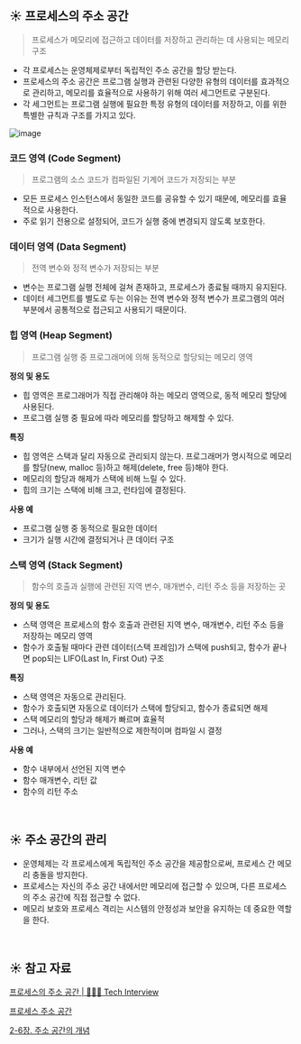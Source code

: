 ## ☀ 프로세스의 주소 공간

> 프로세스가 메모리에 접근하고 데이터를 저장하고 관리하는 데 사용되는 메모리 구조
> 
- 각 프로세스는 운영체제로부터 독립적인 주소 공간을 할당 받는다.
- 프로세스의 주소 공간은 프로그램 실행과 관련된 다양한 유형의 데이터를 효과적으로 관리하고, 메모리를 효율적으로 사용하기 위해 여러 세그먼트로 구분된다.
- 각 세그먼트는 프로그램 실행에 필요한 특정 유형의 데이터를 저장하고, 이를 위한 특별한 규칙과 구조를 가지고 있다.

![image](https://github.com/05AM/CS-Chanmi/assets/83827023/52c2e498-241f-409a-a14a-cdb05517aaff)

### **코드 영역 (Code Segment)**

> 프로그램의 소스 코드가 컴파일된 기계어 코드가 저장되는 부분
> 
- 모든 프로세스 인스턴스에서 동일한 코드를 공유할 수 있기 때문에, 메모리를 효율적으로 사용한다.
- 주로 읽기 전용으로 설정되어, 코드가 실행 중에 변경되지 않도록 보호한다.

### **데이터 영역 (Data Segment)**

> 전역 변수와 정적 변수가 저장되는 부분
> 
- 변수는 프로그램 실행 전체에 걸쳐 존재하고, 프로세스가 종료될 때까지 유지된다.
- 데이터 세그먼트를 별도로 두는 이유는 전역 변수와 정적 변수가 프로그램의 여러 부분에서 공통적으로 접근되고 사용되기 때문이다.

### **힙 영역 (Heap Segment)**

> 프로그램 실행 중 프로그래머에 의해 동적으로 할당되는 메모리 영역
> 

**정의 및 용도**

- 힙 영역은 프로그래머가 직접 관리해야 하는 메모리 영역으로, 동적 메모리 할당에 사용된다.
- 프로그램 실행 중 필요에 따라 메모리를 할당하고 해제할 수 있다.

**특징**

- 힙 영역은 스택과 달리 자동으로 관리되지 않는다. 프로그래머가 명시적으로 메모리를 할당(new, malloc 등)하고 해제(delete, free 등)해야 한다.
- 메모리의 할당과 해제가 스택에 비해 느릴 수 있다.
- 힙의 크기는 스택에 비해 크고, 런타임에 결정된다.

**사용 예**

- 프로그램 실행 중 동적으로 필요한 데이터
- 크기가 실행 시간에 결정되거나 큰 데이터 구조

### **스택 영역 (Stack Segment)**

> 함수의 호출과 실행에 관련된 지역 변수, 매개변수, 리턴 주소 등을 저장하는 곳
> 

**정의 및 용도**

- 스택 영역은 프로세스의 함수 호출과 관련된 지역 변수, 매개변수, 리턴 주소 등을 저장하는 메모리 영역
- 함수가 호출될 때마다 관련 데이터(스택 프레임)가 스택에 push되고, 함수가 끝나면 pop되는 LIFO(Last In, First Out) 구조

**특징**

- 스택 영역은 자동으로 관리된다.
- 함수가 호출되면 자동으로 데이터가 스택에 할당되고, 함수가 종료되면 해제
- 스택 메모리의 할당과 해제가 빠르며 효율적
- 그러나, 스택의 크기는 일반적으로 제한적이며 컴파일 시 결정

**사용 예**

- 함수 내부에서 선언된 지역 변수
- 함수 매개변수, 리턴 값
- 함수의 리턴 주소

<br>

## ☀ **주소 공간의 관리**

- 운영체제는 각 프로세스에게 독립적인 주소 공간을 제공함으로써, 프로세스 간 메모리 충돌을 방지한다.
- 프로세스는 자신의 주소 공간 내에서만 메모리에 접근할 수 있으며, 다른 프로세스의 주소 공간에 직접 접근할 수 없다.
- 메모리 보호와 프로세스 격리는 시스템의 안정성과 보안을 유지하는 데 중요한 역할을 한다.

<br>

## ☀ 참고 자료

[프로세스의 주소 공간 | 👨🏻‍💻 Tech Interview](https://gyoogle.dev/blog/computer-science/operating-system/Process%20Address%20Space.html)

[프로세스 주소 공간](https://velog.io/@gang_shik/프로세스-주소-공간)

[2-6장. 주소 공간의 개념](https://lipcoder.tistory.com/73)
